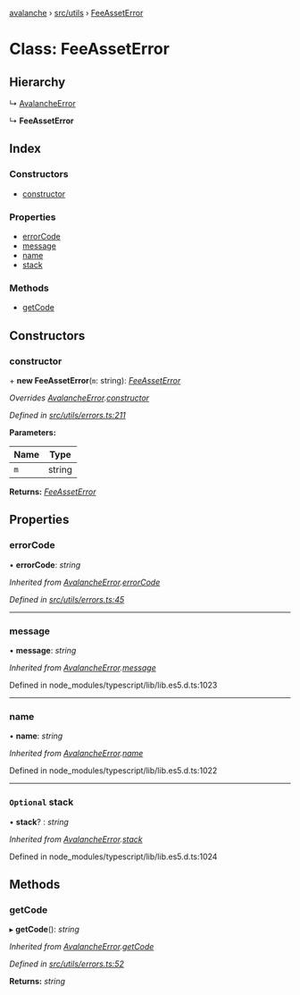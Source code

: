 [avalanche](../README.md) › [src/utils](../modules/src_utils.md) › [FeeAssetError](src_utils.feeasseterror.md)

# Class: FeeAssetError

## Hierarchy

  ↳ [AvalancheError](src_utils.avalancheerror.md)

  ↳ **FeeAssetError**

## Index

### Constructors

* [constructor](src_utils.feeasseterror.md#constructor)

### Properties

* [errorCode](src_utils.feeasseterror.md#errorcode)
* [message](src_utils.feeasseterror.md#message)
* [name](src_utils.feeasseterror.md#name)
* [stack](src_utils.feeasseterror.md#optional-stack)

### Methods

* [getCode](src_utils.feeasseterror.md#getcode)

## Constructors

###  constructor

\+ **new FeeAssetError**(`m`: string): *[FeeAssetError](src_utils.feeasseterror.md)*

*Overrides [AvalancheError](src_utils.avalancheerror.md).[constructor](src_utils.avalancheerror.md#constructor)*

*Defined in [src/utils/errors.ts:211](https://github.com/ava-labs/avalanchejs/blob/fa4a637/src/utils/errors.ts#L211)*

**Parameters:**

Name | Type |
------ | ------ |
`m` | string |

**Returns:** *[FeeAssetError](src_utils.feeasseterror.md)*

## Properties

###  errorCode

• **errorCode**: *string*

*Inherited from [AvalancheError](src_utils.avalancheerror.md).[errorCode](src_utils.avalancheerror.md#errorcode)*

*Defined in [src/utils/errors.ts:45](https://github.com/ava-labs/avalanchejs/blob/fa4a637/src/utils/errors.ts#L45)*

___

###  message

• **message**: *string*

*Inherited from [AvalancheError](src_utils.avalancheerror.md).[message](src_utils.avalancheerror.md#message)*

Defined in node_modules/typescript/lib/lib.es5.d.ts:1023

___

###  name

• **name**: *string*

*Inherited from [AvalancheError](src_utils.avalancheerror.md).[name](src_utils.avalancheerror.md#name)*

Defined in node_modules/typescript/lib/lib.es5.d.ts:1022

___

### `Optional` stack

• **stack**? : *string*

*Inherited from [AvalancheError](src_utils.avalancheerror.md).[stack](src_utils.avalancheerror.md#optional-stack)*

Defined in node_modules/typescript/lib/lib.es5.d.ts:1024

## Methods

###  getCode

▸ **getCode**(): *string*

*Inherited from [AvalancheError](src_utils.avalancheerror.md).[getCode](src_utils.avalancheerror.md#getcode)*

*Defined in [src/utils/errors.ts:52](https://github.com/ava-labs/avalanchejs/blob/fa4a637/src/utils/errors.ts#L52)*

**Returns:** *string*
